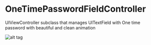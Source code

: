 # OneTimePasswordFieldController
UIViewController subclass that manages UITextField with One time password with beautiful and clean animation

![alt tag](https://raw.githubusercontent.com/givip/OneTimePasswordFieldView/master/README/OneTimePasswordField.gif)